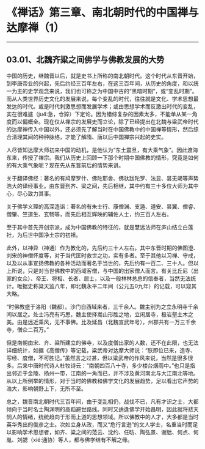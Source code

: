 # 《禅话》第三章、南北朝时代的中国禅与达摩禅（1）

------

## 03.01、北魏齐粱之间佛学与佛教发展的大势

中国的历史，继魏晋以后，就是史书上所称的南北朝时代。这个时代从东晋开始，到李唐帝业的兴起，先后约经三百年左右，在这三百年间，从历史的角度，和以统一为主的史学观念来说，我们也可称之为中国中古的“黑暗时期”，或“变乱时期”。而从人类世界历史文化的发展来说，每个变乱的时代，往往就是文化、学术思想最发达的时代。或是时代刺激思想而发展学术；或由思想学术而反激出时代的变乱，实在很难遽（ju4:急，仓猝）下定论。因为错综复杂的因素太多，不能单从某一角度而以偏概全。现在仅从禅宗的发展史而立论，除了已经提出在北魏与粱武帝时代的达摩禅传入中国以外，还必须先了解当时在中国佛教中的中国禅等情形，然后综合清理其间的种种脉络，才能了解隋、唐以后中国禅宗兴起的史实。

人尽皆知达摩大师初来中国的动机，是他认为“东土震旦，有大乘气象”。因此渡海东来，传授了禅宗。我们从历史上回顾一下那个时期中国佛教的情形，究竟是如何的有大乘气象呢？现在先从东晋前后的情势来讲。

关于翻译佛经：著名的有鸠摩罗什、佛陀耶舍、佛驮跋陀罗、法显、昙无竭等声势浩大的译经事业。由东晋到齐、粱之间，先后相继，其中约有三十多位大师为其中心，尽心致力其事。

关于佛学义理的高深造诣：著名的有朱士行、康僧渊、支遁、道安、昙翼、僧睿、僧肇、竺道生、玄畅等，而先后相互辉映的辅佐人士，约三百人左右。

至于其中首先开创宗派，成为中国佛教的特征的，就是慧远法师在庐山结立白莲社，为后世中国净土宗的初祖。

此外，以神异（神通）作为教化的，先后约三十人左右。其中东晋时期的佛图澄、刘宋的神僧怀度等，对于当代匡时救世之功，实有多者。至于其他以习禅、守戒，以及以从事宣扬佛教的各种活动而著名于当世的，先后约有一百二、三十人。但以上所说，只是对当世佛教中的西域客僧，与中国的出家僧人而言。有关比丘尼（出家的女众）、帝王、将相、长者、居士，以及一般林林总总的信奉者，当然无法统计。唯据史称粱天监八年，即北魏永平二年间（公元五0九年）的记载，可以窥其大略。

“时佛教盛于洛阳（魏都）。沙门自西域来者，三千余人。魏主别为之立永明寺千余间以居之。处士冯亮有巧思，魏主使择嵩山形胜之地，立闲居寺，极岩壑土木之美。由是远近乘风，无不事佛。比及延昌（北魏宣武年号），州郡共有一万三千余寺，僧众二百万。”

但是南朝由宋、齐、粱所建立的佛寺，以及度僧出家的人数，还不在此限，也无法详细统计，如据《高僧传》等记载，粱武帝对达摩大师说：“朕即位已来，造寺、写经、度僧，不可胜记。”虽然言之过甚，但以粱武帝的作风来说，当然是很多很多。后来中唐时代诗人杜牧诗云：“南朝四百八十寺，多少楼台烟雨中。”也只是指出邻近于金陵、扬州一带，江南的一角而已，并不涉及黄河南北与大江南北等地。从以上所例举的情形，对于当时的佛教和佛学文化的发展趋势，足以看出它声势的浩大，影响朝野上下，无所不至。

总之，魏晋南北朝时代三百年间，由于变乱相仍，战伐不已，凡有才识之士，大都倾向于当时名士陶渊明的高蹈避世路线。同时又适逢佛学开始昌明，因此就将悲天悯人的情绪，统统趋向于形而上道的思想领域。所以佛教中的人才，大多都是当时英华秀出的俊彦之士。次如立身从政，而又“危行言逊”的文人学士，名重当时而足以影响学术思想者，如齐、粱之间的范云、沈约、任昉、陶弘景、谢朏、何点、何胤、刘勰（xié:通协）等人，都与佛学结有不解之缘。

